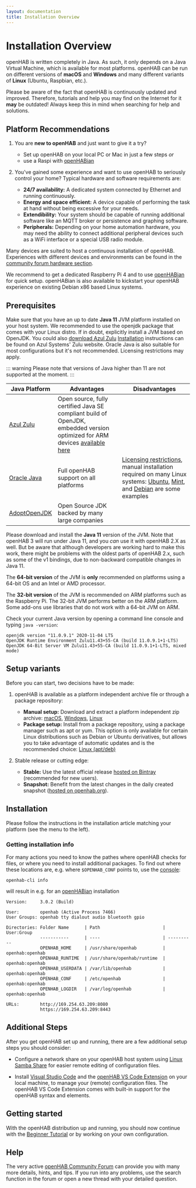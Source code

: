 ```yaml
---
layout: documentation
title: Installation Overview
---
```


# Installation Overview

openHAB is written completely in Java.
As such, it only depends on a Java Virtual Machine, which is available for most platforms.
openHAB can be run on different versions of **macOS** and **Windows** and many different variants of **Linux** (Ubuntu, Raspbian, etc.).

Please be aware of the fact that openHAB is continuously updated and improved.
Therefore, tutorials and help you may find on the Internet for it **may** be outdated!
Always keep this in mind when searching for help and solutions.

## Platform Recommendations

1. You are **new to openHAB** and just want to give it a try?
    - Set up openHAB on your local PC or Mac in just a few steps _or_
    - use a Raspi with [openHABian](openhabian.html)

1. You've gained some experience and want to use openHAB to seriously control your home?
    Typical hardware and software requirements are:
    - **24/7 availability:** A dedicated system connected by Ethernet and running continuously.
    - **Energy and space efficient:** A device capable of performing the task at hand without being excessive for your needs.
    - **Extendibility:** Your system should be capable of running additional software like an MQTT broker or persistence and graphing software.
    - **Peripherals:** Depending on your home automation hardware, you may need the ability to connect additional peripheral devices such as a WiFi interface or a special USB radio module.

Many devices are suited to host a continuous installation of openHAB.
Experiences with different devices and environments can be found in the [community forum hardware section](https://community.openhab.org/c/hardware/server).

We recommend to get a dedicated Raspberry Pi 4 and to use [openHABian](openhabian.html) for quick setup.
openHABian is also available to kickstart your openHAB experience on existing Debian x86 based Linux systems.

## Prerequisites

Make sure that you have an up to date **Java 11** JVM platform installed on your host system.
We recommended to use the openjdk package that comes with your Linux distro.
If in doubt, explicitly install a JVM based on OpenJDK.
You could also [download Azul Zulu](https://www.azul.com/downloads/zulu-community/?&architecture=x86-64-bit&package=jdk#) [Installation](https://docs.azul.com/zulu/zuludocs/ZuluUserGuide/InstallingZulu/InstallationWindowsUsingZuluMSIFile.htm) instructions can be found on Azul Systems' Zulu website.
Oracle Java is also suitable for most configurations but it's not recommended. Licensing restrictions may apply.

::: warning
Please note that versions of Java higher than 11 are not supported at the moment.
:::

| Java Platform                               | Advantages                                                                                                                                                                            | Disadvantages                                                                                                                                                                                                                                                                                                                        |
|---------------------------------------------|---------------------------------------------------------------------------------------------------------------------------------------------------------------------------------------|--------------------------------------------------------------------------------------------------------------------------------------------------------------------------------------------------------------------------------------------------------------------------------------------------------------------------------------|
| [Azul Zulu](https://www.azul.com/downloads/) | Open source, fully certified Java SE compliant build of OpenJDK, embedded version optimized for ARM devices [available here](https://www.azul.com/downloads/zulu-embedded/) |                                                                                                                                                                                                                                                                                                                                      |
| [Oracle Java](https://java.com/en/)         | Full openHAB support on all platforms                                                                                                                                                 | [Licensing restrictions](https://blog.takipi.com/running-java-on-docker-youre-breaking-the-law/), manual installation required on many Linux systems: [Ubuntu](https://help.ubuntu.com/community/Java), [Mint](https://community.linuxmint.com/tutorial/view/1091), and [Debian](https://wiki.debian.org/Java/Sun) are some examples |
| [AdoptOpenJDK](https://adoptopenjdk.net)          | Open Source JDK backed by many large companies |                                                                                                                                                                                                                                                                                                                                      |

Please download and install the **Java 11** version of the JVM.
Note that openHAB 3 will run under Java 11, and you _can_ use it with openHAB 2.X as well. But be aware that although developers are working hard to make this work, there might be problems with the oldest parts of openHAB 2.x, such as some of the v1 bindings, due to non-backward compatible changes in Java 11.

The **64-bit version** of the JVM is **only** recommended on platforms using a 64-bit OS and an Intel or AMD processor.

The **32-bit version** of the JVM is recommended on ARM platforms such as the Raspberry Pi.
The 32-bit JVM performs better on the ARM platform. Some add-ons use libraries that do not work with a 64-bit JVM on ARM.

Check your current Java version by opening a command line console and typing `java -version`:

```text
openjdk version "11.0.9.1" 2020-11-04 LTS
OpenJDK Runtime Environment Zulu11.43+55-CA (build 11.0.9.1+1-LTS)
OpenJDK 64-Bit Server VM Zulu11.43+55-CA (build 11.0.9.1+1-LTS, mixed mode)
```

## Setup variants

Before you can start, two decisions have to be made:

1. openHAB is available as a platform independent archive file or through a package repository:
    - **Manual setup:** Download and extract a platform independent zip archive: [macOS](macos.html), [Windows](windows.html), [Linux](linux.html#manual-installation)
    - **Package setup:** Install from a package repository, using a package manager such as apt or yum.
    This option is only available for certain Linux distributions such as Debian or Ubuntu derivatives, but allows you to take advantage of automatic updates and is the recommended choice: [Linux (apt/deb)](linux.html#package-repository-installation)

1. Stable release or cutting edge:
    - **Stable:** Use the latest official release [hosted on Bintray](https://bintray.com/openhab/mvn/openhab-distro) (recommended for new users).
    - **Snapshot:** Benefit from the latest changes in the daily created snapshot ([hosted on openhab.org](https://ci.openhab.org/)).

## Installation

Please follow the instructions in the installation article matching your platform (see the menu to the left).

### Getting installation info

For many actions you need to know the pathes where openHAB checks for files, or where you need to install additional packages.
To find out where these locations are, e.g. where `$OPENHAB_CONF` points to, use the [console](https://www.openhab.org/docs/administration/console.html):

```shell
openhab-cli info
```

will result in e.g. for an [openHABian](https://www.openhab.org/docs/installation/openhabian.html) installation

```shell
Version:     3.0.2 (Build)

User:        openhab (Active Process 7466)
User Groups: openhab tty dialout audio bluetooth gpio

Directories: Folder Name      | Path                        | User:Group
             -----------      | ----                        | ----------
             OPENHAB_HOME     | /usr/share/openhab          | openhab:openhab
             OPENHAB_RUNTIME  | /usr/share/openhab/runtime  | openhab:openhab
             OPENHAB_USERDATA | /var/lib/openhab            | openhab:openhab
             OPENHAB_CONF     | /etc/openhab                | openhab:openhab
             OPENHAB_LOGDIR   | /var/log/openhab            | openhab:openhab

URLs:        http://169.254.63.209:8080
             https://169.254.63.209:8443
```

## Additional Steps

After you get openHAB set up and running, there are a few additional setup steps you should consider:

- Configure a network share on your openHAB host system using [Linux Samba Share](linux.html#network-sharing) for easier remote editing of configuration files.

- Install [Visual Studio Code](https://code.visualstudio.com/Download) and the [openHAB VS Code Extension]({{base}}/configuration/editors.html#openhab-vs-code-extension) on your local machine, to manage your (remote) configuration files.
    The openHAB VS Code Extension comes with built-in support for the openHAB syntax and elements.

## Getting started

With the openHAB distribution up and running, you should now continue with
the [Beginner Tutorial]({{base}}/tutorial)
or by working on your own configuration.

## Help

The very active [openHAB Community Forum](https://community.openhab.org) can provide you with many more details, hints, and tips.
If you run into any problems, use the search function in the forum or open a new thread with your detailed question.
